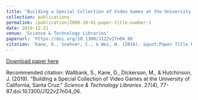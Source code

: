 ```yaml
---
title: "Building a Special Collection of Video Games at the University of California, Santa Cruz"
collection: publications
permalink: /publication/2009-10-01-paper-title-number-1
date: 2019-12-21
venue: 'Science & Technology Libraries'
paperurl: 'https://doi.org/10.1300/J122v27n04_06'
citation: 'Kane, D., Soehner, C., & Wei, W. (2016). &quot;Paper Title Number 1.&quot; <i>Science & Technology Libraries</i>. 27(4), 77-87.'
---
```

[Download paper here](https://doi.org/10.1300/J122v27n04_06)

Recommended citation: Wallbank, S., Kane, D., Dickerson, M., & Hutchinson, J. (2019). &quot;Building a Special Collection of Video Games at the University of California, Santa Cruz.&quot; <i>Science & Technology Libraries</i>. 27(4), 77-87.doi:10.1300/J122v27n04_06.
